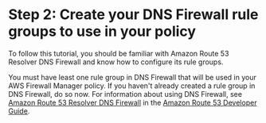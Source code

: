 # Step 2: Create your DNS Firewall rule groups to use in your policy<a name="get-started-fms-create-dns-firewall-association"></a>

To follow this tutorial, you should be familiar with Amazon Route 53 Resolver DNS Firewall and know how to configure its rule groups\. 

You must have least one rule group in DNS Firewall that will be used in your AWS Firewall Manager policy\. If you haven't already created a rule group in DNS Firewall, do so now\. For information about using DNS Firewall, see [Amazon Route 53 Resolver DNS Firewall](https://docs.aws.amazon.com/Route53/latest/DeveloperGuide/resolver-dns-firewall.html) in the [Amazon Route 53 Developer Guide](https://docs.aws.amazon.com/Route53/latest/DeveloperGuide/Welcome.html)\. 